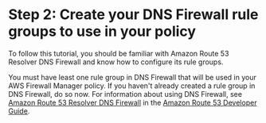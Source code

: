 # Step 2: Create your DNS Firewall rule groups to use in your policy<a name="get-started-fms-create-dns-firewall-association"></a>

To follow this tutorial, you should be familiar with Amazon Route 53 Resolver DNS Firewall and know how to configure its rule groups\. 

You must have least one rule group in DNS Firewall that will be used in your AWS Firewall Manager policy\. If you haven't already created a rule group in DNS Firewall, do so now\. For information about using DNS Firewall, see [Amazon Route 53 Resolver DNS Firewall](https://docs.aws.amazon.com/Route53/latest/DeveloperGuide/resolver-dns-firewall.html) in the [Amazon Route 53 Developer Guide](https://docs.aws.amazon.com/Route53/latest/DeveloperGuide/Welcome.html)\. 